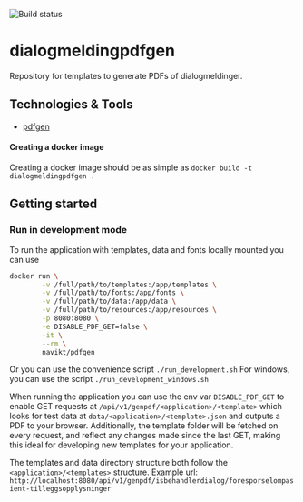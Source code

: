 ![Build status](https://github.com/navikt/dialogmeldingpdfgen/workflows/main/badge.svg?branch=master)
# dialogmeldingpdfgen
Repository for templates to generate PDFs of dialogmeldinger.

## Technologies & Tools

* [pdfgen](https://github.com/navikt/pdfgen)

#### Creating a docker image
Creating a docker image should be as simple as `docker build -t dialogmeldingpdfgen .`

## Getting started
### Run in development mode
To run the application with templates, data and fonts locally mounted you can use
```bash
docker run \
        -v /full/path/to/templates:/app/templates \
        -v /full/path/to/fonts:/app/fonts \
        -v /full/path/to/data:/app/data \
        -v /full/path/to/resources:/app/resources \
        -p 8080:8080 \
        -e DISABLE_PDF_GET=false \
        -it \
        --rm \
        navikt/pdfgen
```

Or you can use the convenience script `./run_development.sh`
For windows, you can use the script `./run_development_windows.sh`

When running the application you can use the env var `DISABLE_PDF_GET` to enable GET requests at
`/api/v1/genpdf/<application>/<template>` which looks for test data at `data/<application>/<template>.json` and outputs
a PDF to your browser. Additionally, the template folder will be fetched on every request, and reflect any changes made
since the last GET, making this ideal for developing new templates for your application.

The templates and data directory structure both follow the `<application>/<templates>` structure.
Example url: `http://localhost:8080/api/v1/genpdf/isbehandlerdialog/foresporselompasient-tilleggsopplysninger`